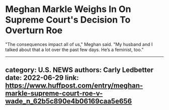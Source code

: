 # Meghan Markle Weighs In On Supreme Court's Decision To Overturn Roe

"The consequences impact all of us," Meghan said. "My husband and I talked about that a lot over the past few days. He’s a feminist, too."

---
category: U.S. NEWS
authors: Carly Ledbetter
date: 2022-06-29
link: https://www.huffpost.com/entry/meghan-markle-supreme-court-roe-v-wade_n_62b5c890e4b06169caa5e656
---
